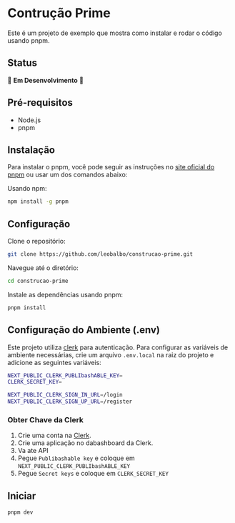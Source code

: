 # Contrução Prime
Este é um projeto de exemplo que mostra como instalar e rodar o código usando pnpm.

## Status
🚧 **Em Desenvolvimento** 🚧

## Pré-requisitos
- Node.js
- pnpm

## Instalação
Para instalar o pnpm, você pode seguir as instruções no [site oficial do pnpm](https://pnpm.io/installation) ou usar um dos comandos abaixo:

Usando npm:
```bash
npm install -g pnpm
```

## Configuração
Clone o repositório:

```bash
git clone https://github.com/leobalbo/construcao-prime.git
```

Navegue até o diretório:

```bash
cd construcao-prime
```

Instale as dependências usando pnpm:

```bash
pnpm install
```

## Configuração do Ambiente (.env)
Este projeto utiliza [clerk](https://clerk.com/) para autenticação. Para configurar as variáveis de ambiente necessárias, crie um arquivo `.env.local` na raiz do projeto e adicione as seguintes variáveis:

```bash
NEXT_PUBLIC_CLERK_PUBLIbashABLE_KEY=
CLERK_SECRET_KEY=

NEXT_PUBLIC_CLERK_SIGN_IN_URL=/login
NEXT_PUBLIC_CLERK_SIGN_UP_URL=/register
```
### Obter Chave da Clerk
1. Crie uma conta na [Clerk](https://clerk.com/).
2. Crie uma aplicação no dabashboard da Clerk.
3. Va ate API
4. Pegue `Publibashable key` e coloque em `NEXT_PUBLIC_CLERK_PUBLIbashABLE_KEY`
5. Pegue `Secret keys` e coloque em `CLERK_SECRET_KEY`




## Iniciar

```bash
pnpm dev
```
